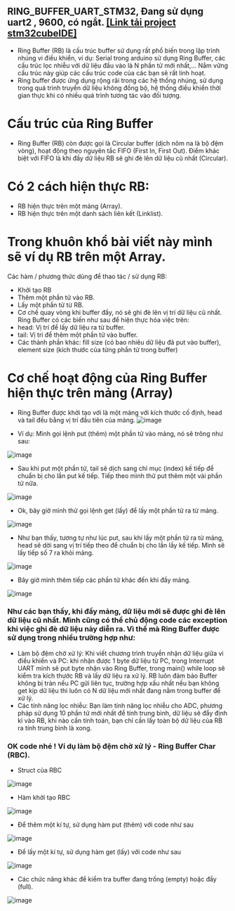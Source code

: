 ## RING_BUFFER_UART_STM32, Đang sử dụng uart2 , 9600, có ngắt. [[Link tải project stm32cubeIDE]](https://drive.google.com/file/d/1wDVpuR6tLLuQGhBVZVAhAoebv3edCGyu/view?usp=sharing)
- Ring Buffer (RB) là cấu trúc buffer sử dụng rất phổ biến trong lập trình nhúng vi điều khiển, ví dụ: Serial trong arduino sử dụng Ring Buffer, các cấu trúc lọc nhiễu với dữ liệu đầu vào là N phần tử mới nhất,...  Nắm vững cấu trúc này giúp các cấu trúc code của các bạn sẽ rất linh hoạt.
- Ring buffer được ứng dụng rộng rãi trong các hệ thống nhúng, sử dụng trong quá trình truyền dữ liệu không đồng bộ, hệ thống điều khiển thời gian thực khi có nhiều quá trình tương tác vào đối tượng.
# Cấu trúc của Ring Buffer
- Ring Buffer (RB) còn được gọi là Circular buffer (dịch nôm na là bộ đệm vòng), hoạt động theo nguyên tắc FIFO (First In, First Out). Điểm khác biệt với FIFO là khi đầy dữ liệu RB sẽ ghi đè lên dữ liệu cũ nhất (Circular).
# Có 2 cách hiện thực RB:
-   RB hiện thực trên một mảng (Array).
-   RB hiện thực trên một danh sách liên kết (Linklist).
# Trong khuôn khổ bài viết này mình sẽ ví dụ RB trên một Array.
Các hàm / phương thức dùng để thao tác / sử dụng RB:
- Khởi tạo RB
- Thêm một phần tử vào RB.
- Lấy một phần tử từ RB.
- Cơ chế quay vòng khi buffer đầy, nó sẽ ghi đè lên vị trí dữ liệu cũ nhất.
Ring Buffer có các biến như sau để hiện thực hóa việc trên:
- head: Vị trí để lấy dữ liệu ra từ buffer.
- tail: Vị trí để thêm một phần tử vào buffer.
- Các thành phần khác: fill size (có bao nhiêu dữ liệu đã put vào buffer), element size (kích thước của từng phần tử trong buffer)

# Cơ chế hoạt động của Ring Buffer hiện thực trên mảng (Array)
- Ring Buffer được khởi tạo với là một mảng với kích thước cố định, head và tail đều bằng vị trí đầu tiên của mảng.
![image](https://github.com/user-attachments/assets/824704c1-28af-4be6-aafe-f0a51b8f23be)

- Ví dụ: Mình gọi lệnh put (thêm) một phần tử vào mảng, nó sẽ trông như sau:

![image](https://github.com/user-attachments/assets/38ff9478-08a2-45f4-ba0d-66a2cb2f46ce)

- Sau khi put một phần tử, tail sẽ dịch sang chỉ mục (index) kế tiếp để chuẩn bị cho lần put kế tiếp. Tiếp theo mình thử put thêm một vài phần tử nữa.

![image](https://github.com/user-attachments/assets/62cf99b9-3454-468a-94ca-c3abd6c13665)

- Ok, bây giờ mình thử gọi lệnh get (lấy) để lấy một phần tử ra từ mảng.

![image](https://github.com/user-attachments/assets/d4ada249-cdce-4f7e-b8e0-26db7c4c768c)

- Như bạn thấy, tương tự như lúc put, sau khi lấy một phần tử ra từ mảng, head sẽ dời sang vị trí tiếp theo để chuẩn bị cho lần lấy kế tiếp. Mình sẽ lấy tiếp số 7 ra khỏi mảng.

 ![image](https://github.com/user-attachments/assets/713b824f-9339-4c45-ab3e-e6aa6d52517a)

- Bây giờ mình thêm tiếp các phần tử khác đến khi đầy mảng.

 ![image](https://github.com/user-attachments/assets/78ffc97e-073a-4f50-96c5-557b5141d107)

### Như các bạn thấy, khi đầy mảng, dữ liệu mới sẽ được ghi đè lên dữ liệu cũ nhất. Mình cũng có thể chủ động code các exception khi việc ghi đè dữ liệu này diễn ra. Vì thế mà Ring Buffer được sử dụng trong nhiều trường hợp như:
- Làm bộ đệm chờ xử lý: Khi viết chương trình truyền nhận dữ liệu giữa vi điều khiển và PC: khi nhận được 1 byte dữ liệu từ PC, trong Interrupt UART mình sẽ put byte nhận vào Ring Buffer, trong main() while loop sẽ kiểm tra kích thước RB và lấy dữ liệu ra xử lý. RB luôn đảm bảo Buffer không bị tràn nếu PC gửi liên tục, trường hợp xấu nhất nếu bạn không get kịp dữ liệu thì luôn có N dữ liệu mới nhất đang nằm trong buffer để xử lý.
- Các tính năng lọc nhiễu: Bạn làm tính năng lọc nhiễu cho ADC, phương pháp sử dụng 10 phần tử mới nhất để tính trung bình, dữ liệu sẽ đẩy định kì vào RB, khi nào cần tính toán, bạn chỉ cần lấy toàn bộ dữ liệu của RB ra tính trung bình là xong.

### OK code nhé ! Ví dụ làm bộ đệm chờ xử lý - Ring Buffer Char (RBC).
- Struct của RBC
  
![image](https://github.com/user-attachments/assets/c94cc132-6f70-4f53-b41c-ffa45406ac86)

- Hàm khởi tạo RBC
  
![image](https://github.com/user-attachments/assets/ae7b86ee-2f3e-4784-b3ee-44b75061afd6)

- Để thêm một kí tự, sử dụng hàm put (thêm) với code như sau
  
![image](https://github.com/user-attachments/assets/0feb6ff4-66db-4d62-b0bc-dbea38a69899)

-  Để lấy một kí tự, sử dụng hàm get (lấy) với code như sau
  
![image](https://github.com/user-attachments/assets/9dd94e64-db5a-4469-b7fe-4e9cb7cb9537)

- Các chức năng khác để kiểm tra buffer đang trống (empty) hoặc đầy (full).
  
![image](https://github.com/user-attachments/assets/0529cf8d-070f-4ab7-8d9c-ee866e9076b4)






